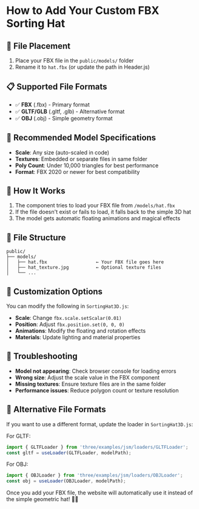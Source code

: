 # How to Add Your Custom FBX Sorting Hat

## 📁 File Placement
1. Place your FBX file in the `public/models/` folder
2. Rename it to `hat.fbx` (or update the path in Header.js)

## 📋 Supported File Formats
- ✅ **FBX** (.fbx) - Primary format
- ✅ **GLTF/GLB** (.gltf, .glb) - Alternative format
- ✅ **OBJ** (.obj) - Simple geometry format

## 🎯 Recommended Model Specifications
- **Scale**: Any size (auto-scaled in code)
- **Textures**: Embedded or separate files in same folder
- **Poly Count**: Under 10,000 triangles for best performance
- **Format**: FBX 2020 or newer for best compatibility

## 🔧 How It Works
1. The component tries to load your FBX file from `/models/hat.fbx`
2. If the file doesn't exist or fails to load, it falls back to the simple 3D hat
3. The model gets automatic floating animations and magical effects

## 📝 File Structure
```
public/
├── models/
│   ├── hat.fbx                  ← Your FBX file goes here
│   ├── hat_texture.jpg          ← Optional texture files
│   └── ...
```

## 🎨 Customization Options
You can modify the following in `SortingHat3D.js`:
- **Scale**: Change `fbx.scale.setScalar(0.01)` 
- **Position**: Adjust `fbx.position.set(0, 0, 0)`
- **Animations**: Modify the floating and rotation effects
- **Materials**: Update lighting and material properties

## 🐛 Troubleshooting
- **Model not appearing**: Check browser console for loading errors
- **Wrong size**: Adjust the scale value in the FBX component
- **Missing textures**: Ensure texture files are in the same folder
- **Performance issues**: Reduce polygon count or texture resolution

## 🎪 Alternative File Formats
If you want to use a different format, update the loader in `SortingHat3D.js`:

For GLTF:
```javascript
import { GLTFLoader } from 'three/examples/jsm/loaders/GLTFLoader';
const gltf = useLoader(GLTFLoader, modelPath);
```

For OBJ:
```javascript
import { OBJLoader } from 'three/examples/jsm/loaders/OBJLoader';
const obj = useLoader(OBJLoader, modelPath);
```

Once you add your FBX file, the website will automatically use it instead of the simple geometric hat! 🎩✨